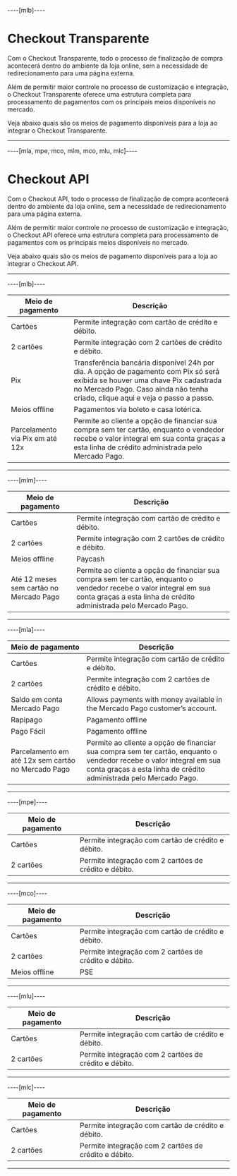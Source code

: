 ----[mlb]----
# Checkout Transparente

Com o Checkout Transparente, todo o processo de finalização de compra acontecerá dentro do ambiente da loja online, sem a necessidade de redirecionamento para uma página externa. 

Além de permitir maior controle no processo de customização e integração, o Checkout Transparente oferece uma estrutura completa para processamento de pagamentos com os principais meios disponíveis no mercado.

Veja abaixo quais são os meios de pagamento disponíveis para a loja ao integrar o Checkout Transparente.

------------

----[mla, mpe, mco, mlm, mco, mlu, mlc]----
# Checkout API

Com o Checkout API, todo o processo de finalização de compra acontecerá dentro do ambiente da loja online, sem a necessidade de redirecionamento para uma página externa. 

Além de permitir maior controle no processo de customização e integração, o Checkout API oferece uma estrutura completa para processamento de pagamentos com os principais meios disponíveis no mercado.

Veja abaixo quais são os meios de pagamento disponíveis para a loja ao integrar o Checkout API.

------------
----[mlb]----


| Meio de pagamento | Descrição |
|---------------------------------|------------------------------------------------------------------------------------------------------------------------------------------------------------------------------------------------------------------|
| Cartões | Permite integração com cartão de crédito e débito. |
| 2 cartões | Permite integração com 2 cartões de crédito e débito. |
| Pix | Transferência bancária disponível 24h por dia. A opção de pagamento com Pix só será exibida se houver uma chave Pix cadastrada no Mercado Pago. Caso ainda não tenha criado, clique aqui e veja o passo a passo. |
| Meios offline | Pagamentos via boleto e casa lotérica. |
| Parcelamento via Pix em até 12x | Permite ao cliente a opção de financiar sua compra sem ter cartão, enquanto o vendedor recebe o valor integral em sua conta graças a esta linha de crédito administrada pelo Mercado Pago. |


------------


----[mlm]----


| Meio de pagamento | Descrição |
|-----------------------------------------|--------------------------------------------------------------------------------------------------------------------------------------------------------------------------------------------|
| Cartões | Permite integração com cartão de crédito e débito. |
| 2 cartões | Permite integração com 2 cartões de crédito e débito. |
| Meios offline | Paycash |
| Até 12 meses sem cartão no Mercado Pago | Permite ao cliente a opção de financiar sua compra sem ter cartão, enquanto o vendedor recebe o valor integral em sua conta graças a esta linha de crédito administrada pelo Mercado Pago. |


------------


----[mla]----

| Meio de pagamento                                  | Descrição                                                                                                                                                                                  |
|----------------------------------------------------|--------------------------------------------------------------------------------------------------------------------------------------------------------------------------------------------|
| Cartões                                            | Permite integração com cartão de crédito e débito.                                                                                                                                         |
| 2 cartões                                          | Permite integração com 2 cartões de crédito e débito.                                                                                                                                      |
| Saldo em conta Mercado Pago                        | Allows payments with money available in the Mercado Pago customer’s account.                                                                                                               |
| Rapipago                                           | Pagamento offline                                                                                                                                                                          |
| Pago Fácil                                         | Pagamento offline                                                                                                                                                                          |
| Parcelamento em até 12x sem cartão no Mercado Pago | Permite ao cliente a opção de financiar sua compra sem ter cartão, enquanto o vendedor recebe o valor integral em sua conta graças a esta linha de crédito administrada pelo Mercado Pago. |


------------


----[mpe]----

| Meio de pagamento  | Descrição  |
| --- | --- |
| Cartões  | Permite integração com cartão de crédito e débito.  |
| 2 cartões  | Permite integração com 2 cartões de crédito e débito.  |

------------

----[mco]----

| Meio de pagamento  | Descrição  |
| --- | --- |
| Cartões  | Permite integração com cartão de crédito e débito.  |
| 2 cartões  | Permite integração com 2 cartões de crédito e débito.  |
| Meios offline  | PSE  |

------------

----[mlu]----

| Meio de pagamento  | Descrição  |
| --- | --- |
| Cartões  | Permite integração com cartão de crédito e débito.  |
| 2 cartões  | Permite integração com 2 cartões de crédito e débito.  |

------------

----[mlc]----

| Meio de pagamento  | Descrição  |
| --- | --- |
| Cartões  | Permite integração com cartão de crédito e débito.  |
| 2 cartões  | Permite integração com 2 cartões de crédito e débito.  |

------------